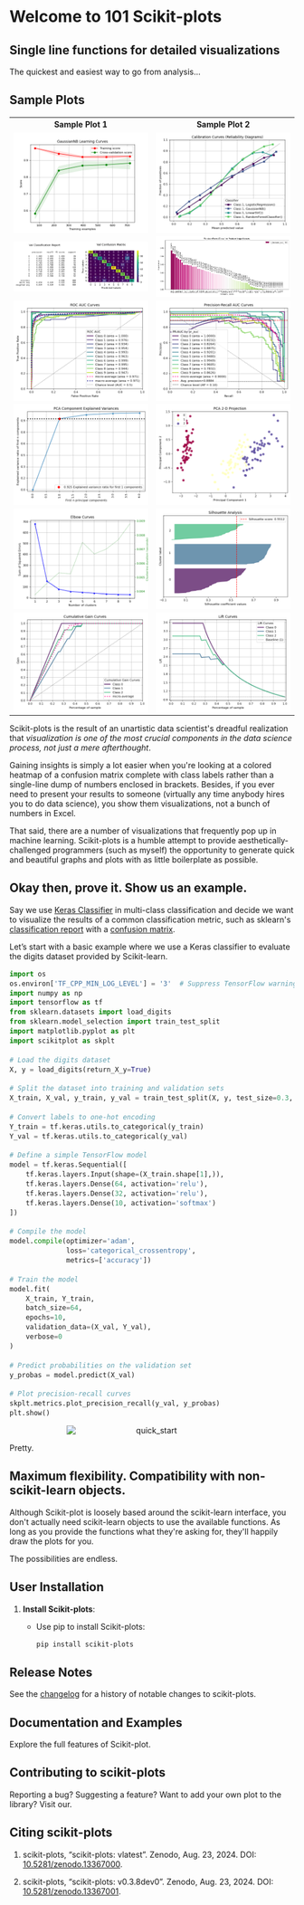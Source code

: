 # Welcome to 101 Scikit-plots

## Single line functions for detailed visualizations

The quickest and easiest way to go from analysis...

## Sample Plots

<table style="margin-left:auto;margin-right:auto;width:100%;border-collapse:collapse;">
  <tr>
    <th style="width:50%;text-align:center;">Sample Plot 1</th>
    <th style="width:50%;text-align:center;">Sample Plot 2</th>
  </tr>
  <tr>
    <td style="width:50%;text-align:center;">
      <img style="display:block;width:100%;height:auto;" alt="plot_learning_curve.png" src="https://raw.githubusercontent.com/scikit-plots/scikit-plots.github.io/muhammed-dev/dev/_images/scikitplot-estimators-plot_learning_curve-1.png">
    </td>
    <td style="width:50%;text-align:center;">
      <img style="display:block;width:100%;height:auto;" alt="plot_calibration_curve.png" src="https://raw.githubusercontent.com/scikit-plots/scikit-plots.github.io/muhammed-dev/dev/_images/scikitplot-metrics-plot_calibration_curve-1.png">
    </td>
  </tr>
  <tr>
    <td style="width:50%;text-align:center;">
      <img style="display:block;width:100%;height:auto;" alt="plot_classifier_eval.png" src="https://raw.githubusercontent.com/scikit-plots/scikit-plots.github.io/muhammed-dev/dev/_images/scikitplot-metrics-plot_classifier_eval-1.png">
    </td>
    <td style="width:50%;text-align:center;">
      <img style="display:block;width:100%;height:auto;" alt="plot_feature_importances.png" src="https://raw.githubusercontent.com/scikit-plots/scikit-plots.github.io/muhammed-dev/dev/_images/scikitplot-estimators-plot_feature_importances-1.png">
    </td>
  </tr>
  <tr>
    <td style="width:50%;text-align:center;">
      <img style="display:block;width:100%;height:auto;" alt="plot_roc.png" src="https://raw.githubusercontent.com/scikit-plots/scikit-plots.github.io/muhammed-dev/dev/_images/scikitplot-metrics-plot_roc-1.png">
    </td>
    <td style="width:50%;text-align:center;">
      <img style="display:block;width:100%;height:auto;" alt="plot_precision_recall.png" src="https://raw.githubusercontent.com/scikit-plots/scikit-plots.github.io/muhammed-dev/dev/_images/scikitplot-metrics-plot_precision_recall-1.png">
    </td>
  </tr>
  <tr>
    <td style="width:50%;text-align:center;">
      <img style="display:block;width:100%;height:auto;" alt="plot_pca_component_variance.png" src="https://raw.githubusercontent.com/scikit-plots/scikit-plots.github.io/muhammed-dev/dev/_images/scikitplot-decomposition-plot_pca_component_variance-1.png">
    </td>
    <td style="width:50%;text-align:center;">
      <img style="display:block;width:100%;height:auto;" alt="plot_pca_2d_projection.png" src="https://raw.githubusercontent.com/scikit-plots/scikit-plots.github.io/muhammed-dev/dev/_images/scikitplot-decomposition-plot_pca_2d_projection-1.png">
    </td>
  </tr>
  <tr>
    <td style="width:50%;text-align:center;">
      <img style="display:block;width:100%;height:auto;" alt="plot_elbow.png" src="https://raw.githubusercontent.com/scikit-plots/scikit-plots.github.io/muhammed-dev/dev/_images/scikitplot-cluster-plot_elbow-1.png">
    </td>
    <td style="width:50%;text-align:center;">
      <img style="display:block;width:100%;height:auto;" alt="plot_silhouette.png" src="https://raw.githubusercontent.com/scikit-plots/scikit-plots.github.io/muhammed-dev/dev/_images/scikitplot-metrics-plot_silhouette-1.png">
    </td>
  </tr>
  <tr>
    <td style="width:50%;text-align:center;">
      <img style="display:block;width:100%;height:auto;" alt="plot_cumulative_gain.png" src="https://raw.githubusercontent.com/scikit-plots/scikit-plots.github.io/muhammed-dev/dev/_images/scikitplot-deciles-plot_cumulative_gain-1.png">
    </td>
    <td style="width:50%;text-align:center;">
      <img style="display:block;width:100%;height:auto;" alt="plot_lift.png" src="https://raw.githubusercontent.com/scikit-plots/scikit-plots.github.io/muhammed-dev/dev/_images/scikitplot-deciles-plot_lift-1.png">
    </td>
  </tr>
</table>


Scikit-plots is the result of an unartistic data scientist's dreadful realization that *visualization is one of the most crucial components in the data science process, not just a mere afterthought*.

Gaining insights is simply a lot easier when you're looking at a colored heatmap of a confusion matrix complete with class labels rather than a single-line dump of numbers enclosed in brackets. Besides, if you ever need to present your results to someone (virtually any time anybody hires you to do data science), you show them visualizations, not a bunch of numbers in Excel.

That said, there are a number of visualizations that frequently pop up in machine learning. Scikit-plots is a humble attempt to provide aesthetically-challenged programmers (such as myself) the opportunity to generate quick and beautiful graphs and plots with as little boilerplate as possible.

## Okay then, prove it. Show us an example.

Say we use [Keras Classifier](https://keras.io/api/models/sequential/) in multi-class classification and decide we want to visualize the results of a common classification metric, such as sklearn's [classification report](https://scikit-learn.org/stable/modules/generated/sklearn.metrics.classification_report.html) with a [confusion matrix](https://scikit-learn.org/stable/auto_examples/model_selection/plot_confusion_matrix.html).

Let’s start with a basic example where we use a Keras classifier to evaluate the digits dataset provided by Scikit-learn.

```python
import os
os.environ['TF_CPP_MIN_LOG_LEVEL'] = '3'  # Suppress TensorFlow warnings
import numpy as np
import tensorflow as tf
from sklearn.datasets import load_digits
from sklearn.model_selection import train_test_split
import matplotlib.pyplot as plt
import scikitplot as skplt

# Load the digits dataset
X, y = load_digits(return_X_y=True)

# Split the dataset into training and validation sets
X_train, X_val, y_train, y_val = train_test_split(X, y, test_size=0.3, random_state=1)

# Convert labels to one-hot encoding
Y_train = tf.keras.utils.to_categorical(y_train)
Y_val = tf.keras.utils.to_categorical(y_val)

# Define a simple TensorFlow model
model = tf.keras.Sequential([
    tf.keras.layers.Input(shape=(X_train.shape[1],)),
    tf.keras.layers.Dense(64, activation='relu'),
    tf.keras.layers.Dense(32, activation='relu'),
    tf.keras.layers.Dense(10, activation='softmax')
])

# Compile the model
model.compile(optimizer='adam',
              loss='categorical_crossentropy',
              metrics=['accuracy'])

# Train the model
model.fit(
    X_train, Y_train,
    batch_size=64,
    epochs=10,
    validation_data=(X_val, Y_val),
    verbose=0
)

# Predict probabilities on the validation set
y_probas = model.predict(X_val)

# Plot precision-recall curves
skplt.metrics.plot_precision_recall(y_val, y_probas)
plt.show()
```

<div align=center>
  <img style="display:block;width:60%;height:auto;align:center;" alt="quick_start" src="https://scikit-plots.github.io/stable/_images/quick_start-2.png">
</div>

Pretty.

## Maximum flexibility. Compatibility with non-scikit-learn objects.

Although Scikit-plot is loosely based around the scikit-learn interface, you don't actually need scikit-learn objects to use the available functions. 
As long as you provide the functions what they're asking for, they'll happily draw the plots for you.

The possibilities are endless.

## User Installation

1. **Install Scikit-plots**:
   - Use pip to install Scikit-plots:

     ```bash
     pip install scikit-plots
     ```

## Release Notes

See the [changelog](https://scikit-plots.github.io/stable/whats_new/whats_new.html)
for a history of notable changes to scikit-plots.

## Documentation and Examples

Explore the full features of Scikit-plot.

## Contributing to scikit-plots

Reporting a bug? Suggesting a feature? Want to add your own plot to the library? Visit our.

## Citing scikit-plots

1. scikit-plots, “scikit-plots: vlatest”. Zenodo, Aug. 23, 2024.
   DOI: [10.5281/zenodo.13367000](https://doi.org/10.5281/zenodo.13367000).

2. scikit-plots, “scikit-plots: v0.3.8dev0”. Zenodo, Aug. 23, 2024.
   DOI: [10.5281/zenodo.13367001](https://doi.org/10.5281/zenodo.13367001).